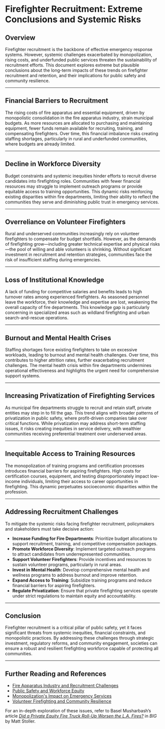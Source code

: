 # Firefighter Recruitment: Extreme Conclusions and Systemic Risks

## Overview

Firefighter recruitment is the backbone of effective emergency response systems. However, systemic challenges exacerbated by monopolization, rising costs, and underfunded public services threaten the sustainability of recruitment efforts. This document explores extreme but plausible conclusions about the long-term impacts of these trends on firefighter recruitment and retention, and their implications for public safety and community resilience.

***

## Financial Barriers to Recruitment

The rising costs of fire apparatus and essential equipment, driven by monopolistic consolidation in the fire apparatus industry, strain municipal budgets. As more resources are allocated to purchasing and maintaining equipment, fewer funds remain available for recruiting, training, and compensating firefighters. Over time, this financial imbalance risks creating staffing shortages, particularly in rural and underfunded communities, where budgets are already limited.

***

## Decline in Workforce Diversity

Budget constraints and systemic inequities hinder efforts to recruit diverse candidates into firefighting roles. Communities with fewer financial resources may struggle to implement outreach programs or provide equitable access to training opportunities. This dynamic risks reinforcing existing disparities within fire departments, limiting their ability to reflect the communities they serve and diminishing public trust in emergency services.

***

## Overreliance on Volunteer Firefighters

Rural and underserved communities increasingly rely on volunteer firefighters to compensate for budget shortfalls. However, as the demands of firefighting grow—including greater technical expertise and physical risks—the pool of willing and able volunteers is shrinking. Without significant investment in recruitment and retention strategies, communities face the risk of insufficient staffing during emergencies.

***

## Loss of Institutional Knowledge

A lack of funding for competitive salaries and benefits leads to high turnover rates among experienced firefighters. As seasoned personnel leave the workforce, their knowledge and expertise are lost, weakening the overall capacity of fire departments. This knowledge gap is particularly concerning in specialized areas such as wildland firefighting and urban search-and-rescue operations.

***

## Burnout and Mental Health Crises

Staffing shortages force existing firefighters to take on excessive workloads, leading to burnout and mental health challenges. Over time, this contributes to higher attrition rates, further exacerbating recruitment challenges. The mental health crisis within fire departments undermines operational effectiveness and highlights the urgent need for comprehensive support systems.

***

## Increasing Privatization of Firefighting Services

As municipal fire departments struggle to recruit and retain staff, private entities may step in to fill the gap. This trend aligns with broader patterns of privatization in public safety, where profit-driven companies take over critical functions. While privatization may address short-term staffing issues, it risks creating inequities in service delivery, with wealthier communities receiving preferential treatment over underserved areas.

***

## Inequitable Access to Training Resources

The monopolization of training programs and certification processes introduces financial barriers for aspiring firefighters. High costs for certification courses, equipment, and testing disproportionately impact low-income individuals, limiting their access to career opportunities in firefighting. This dynamic perpetuates socioeconomic disparities within the profession.

***

## Addressing Recruitment Challenges

To mitigate the systemic risks facing firefighter recruitment, policymakers and stakeholders must take decisive action:

* **Increase Funding for Fire Departments**: Prioritize budget allocations to support recruitment, training, and competitive compensation packages.
* **Promote Workforce Diversity**: Implement targeted outreach programs to attract candidates from underrepresented communities.
* **Support Volunteer Firefighters**: Provide incentives and resources to sustain volunteer programs, particularly in rural areas.
* **Invest in Mental Health**: Develop comprehensive mental health and wellness programs to address burnout and improve retention.
* **Expand Access to Training**: Subsidize training programs and reduce financial barriers for aspiring firefighters.
* **Regulate Privatization**: Ensure that private firefighting services operate under strict regulations to maintain equity and accountability.

***

## Conclusion

Firefighter recruitment is a critical pillar of public safety, yet it faces significant threats from systemic inequities, financial constraints, and monopolistic practices. By addressing these challenges through strategic investment, regulatory reforms, and community engagement, societies can ensure a robust and resilient firefighting workforce capable of protecting all communities.

***

## Further Reading and References

* [Fire Apparatus Industry and Recruitment Challenges](fire_apparatus.md)
* [Public Safety and Workforce Equity](public_safety.md)
* [Monopolization's Impact on Emergency Services](broken-reference)
* [Volunteer Firefighting and Community Resilience](rural_communities.md)

For an in-depth exploration of these issues, refer to Basel Musharbash’s article [_Did a Private Equity Fire Truck Roll-Up Worsen the L.A. Fires?_](https://www.thebignewsletter.com/p/did-a-private-equity-fire-truck-roll?utm_source=post-email-title\&publication_id=11524\&post_id=155466046\&utm_campaign=email-post-title\&isFreemail=true\&r=4a32tl\&triedRedirect=true\&utm_medium=email) in _BIG_ by Matt Stoller.
